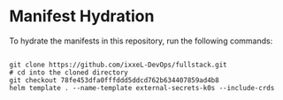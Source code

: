 
# Manifest Hydration

To hydrate the manifests in this repository, run the following commands:

```shell

git clone https://github.com/ixxeL-DevOps/fullstack.git
# cd into the cloned directory
git checkout 78fe453dfa0fffddd5ddcd762b634407859ad4b8
helm template . --name-template external-secrets-k0s --include-crds
```
